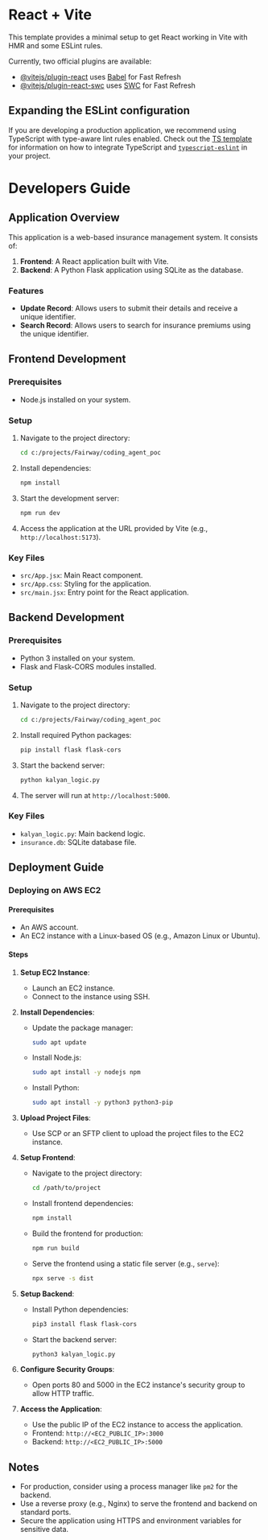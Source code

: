 # React + Vite

This template provides a minimal setup to get React working in Vite with HMR and some ESLint rules.

Currently, two official plugins are available:

- [@vitejs/plugin-react](https://github.com/vitejs/vite-plugin-react/blob/main/packages/plugin-react) uses [Babel](https://babeljs.io/) for Fast Refresh
- [@vitejs/plugin-react-swc](https://github.com/vitejs/vite-plugin-react/blob/main/packages/plugin-react-swc) uses [SWC](https://swc.rs/) for Fast Refresh

## Expanding the ESLint configuration

If you are developing a production application, we recommend using TypeScript with type-aware lint rules enabled. Check out the [TS template](https://github.com/vitejs/vite/tree/main/packages/create-vite/template-react-ts) for information on how to integrate TypeScript and [`typescript-eslint`](https://typescript-eslint.io) in your project.

# Developers Guide

## Application Overview
This application is a web-based insurance management system. It consists of:
1. **Frontend**: A React application built with Vite.
2. **Backend**: A Python Flask application using SQLite as the database.

### Features
- **Update Record**: Allows users to submit their details and receive a unique identifier.
- **Search Record**: Allows users to search for insurance premiums using the unique identifier.

## Frontend Development
### Prerequisites
- Node.js installed on your system.

### Setup
1. Navigate to the project directory:
   ```bash
   cd c:/projects/Fairway/coding_agent_poc
   ```
2. Install dependencies:
   ```bash
   npm install
   ```
3. Start the development server:
   ```bash
   npm run dev
   ```
4. Access the application at the URL provided by Vite (e.g., `http://localhost:5173`).

### Key Files
- `src/App.jsx`: Main React component.
- `src/App.css`: Styling for the application.
- `src/main.jsx`: Entry point for the React application.

## Backend Development
### Prerequisites
- Python 3 installed on your system.
- Flask and Flask-CORS modules installed.

### Setup
1. Navigate to the project directory:
   ```bash
   cd c:/projects/Fairway/coding_agent_poc
   ```
2. Install required Python packages:
   ```bash
   pip install flask flask-cors
   ```
3. Start the backend server:
   ```bash
   python kalyan_logic.py
   ```
4. The server will run at `http://localhost:5000`.

### Key Files
- `kalyan_logic.py`: Main backend logic.
- `insurance.db`: SQLite database file.

## Deployment Guide
### Deploying on AWS EC2
#### Prerequisites
- An AWS account.
- An EC2 instance with a Linux-based OS (e.g., Amazon Linux or Ubuntu).

#### Steps
1. **Setup EC2 Instance**:
   - Launch an EC2 instance.
   - Connect to the instance using SSH.

2. **Install Dependencies**:
   - Update the package manager:
     ```bash
     sudo apt update
     ```
   - Install Node.js:
     ```bash
     sudo apt install -y nodejs npm
     ```
   - Install Python:
     ```bash
     sudo apt install -y python3 python3-pip
     ```

3. **Upload Project Files**:
   - Use SCP or an SFTP client to upload the project files to the EC2 instance.

4. **Setup Frontend**:
   - Navigate to the project directory:
     ```bash
     cd /path/to/project
     ```
   - Install frontend dependencies:
     ```bash
     npm install
     ```
   - Build the frontend for production:
     ```bash
     npm run build
     ```
   - Serve the frontend using a static file server (e.g., `serve`):
     ```bash
     npx serve -s dist
     ```

5. **Setup Backend**:
   - Install Python dependencies:
     ```bash
     pip3 install flask flask-cors
     ```
   - Start the backend server:
     ```bash
     python3 kalyan_logic.py
     ```

6. **Configure Security Groups**:
   - Open ports 80 and 5000 in the EC2 instance's security group to allow HTTP traffic.

7. **Access the Application**:
   - Use the public IP of the EC2 instance to access the application.
   - Frontend: `http://<EC2_PUBLIC_IP>:3000`
   - Backend: `http://<EC2_PUBLIC_IP>:5000`

## Notes
- For production, consider using a process manager like `pm2` for the backend.
- Use a reverse proxy (e.g., Nginx) to serve the frontend and backend on standard ports.
- Secure the application using HTTPS and environment variables for sensitive data.
